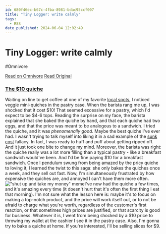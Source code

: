 ```yaml
---
id: 680f46ec-b67c-4fba-8981-bdac95ccf007
title: "Tiny Logger: write calmly"
tags:
  - RSS
date_published: 2024-06-04 12:02:49
---
```


# Tiny Logger: write calmly
#Omnivore

[Read on Omnivore](https://omnivore.app/me/tiny-logger-write-calmly-18fe43251ac)
[Read Original](https://www.tinylogger.com/max/m23fIacnsYBu2j8Q)



### [The $10 quiche](https:&#x2F;&#x2F;www.tinylogger.com&#x2F;max&#x2F;m23fIacnsYBu2j8Q)

Waiting on line to get coffee at one of my favorite [local spots](https:&#x2F;&#x2F;www.tinylogger.com&#x2F;max&#x2F;RCtgO270DxE9CJyF), I noticed veggie mini-quiches in the pastry case. When the barista rang me up, I was shocked that it cost $10! That seemed excessive for a pastry, which I&#39;d expect to be $4-6 tops. Reading the surprise on my face, the barista explained that she baked the quiche by hand, and that each quiche had two eggs, and that the price was meant to be analogous to a sandwich. I tried the quiche, and it was _phenomenally good_. Maybe the best quiche I&#39;ve ever had. I wasn&#39;t trying to talk myself into liking it in a sad example of the [sunk cost](https:&#x2F;&#x2F;en.wikipedia.org&#x2F;wiki&#x2F;Sunk%5Fcost) fallacy. In fact, I was ready to huff and puff about getting ripped off. And it just took one bite to change my mind. Moreover, the barista was right: the quiche really was a lot more filling than a typical pastry - like a breakfast sandwich would&#39;ve been. And I&#39;d be fine paying $10 for a breakfast sandwich. Once I pendulum swung from being amazed by the pricy quiche to loving it, I learned the twist to this saga: she only bakes the quiches once a week, and they sell out fast. Now, I&#39;m simultaneously frustrated by how expensive the quiches are, and annoyed I can&#39;t have them more often.![&quot;shut up and take my money&quot; meme](https:&#x2F;&#x2F;proxy-prod.omnivore-image-cache.app&#x2F;0x0,sKAoByzTal2Nxng-EwgF7dnt0yXu7hF-wuTT51-gCVdc&#x2F;https:&#x2F;&#x2F;i.kym-cdn.com&#x2F;entries&#x2F;icons&#x2F;original&#x2F;000&#x2F;005&#x2F;574&#x2F;takemymoney.jpg)I&#39;ve now had the quiche a few times, and it&#39;s amazing every time (it doesn&#39;t hurt that it&#39;s often the first thing I eat that morning). I&#39;m not sure what the lesson here is: maybe it&#39;s to focus on making a top-notch product, and the price will work itself out, or to not be afraid to charge what you&#39;re worth, regardless of the customer&#39;s first reaction, or that sometimes high prices are justified, or that scarcity is good for business. Whatever it is, I went from being shocked by a $10 price to throwing my wallet at the cashier I see it in the pastry case. Also, I&#39;m gonna try to bake a quiche at home. If you&#39;re interested, I&#39;ll be selling slices for $9.